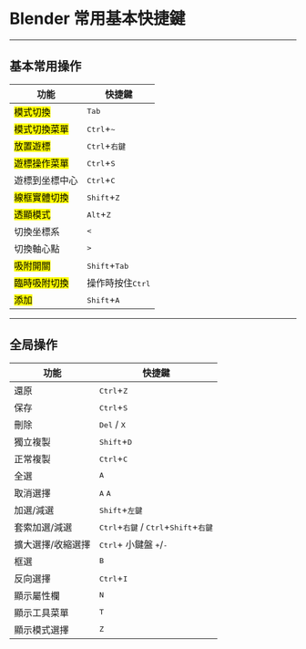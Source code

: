 # Blender 常用基本快捷鍵

---

## 基本常用操作

| 功能                      | 快捷鍵                          |
| ------------------------- | ------------------------------- |
| <mark>模式切換</mark>     | <kbd>Tab</kbd>                  |
| <mark>模式切換菜單</mark> | <kbd>Ctrl</kbd>+<kbd>~</kbd>    |
| <mark>放置遊標</mark>     | <kbd>Ctrl</kbd>+<kbd>右鍵</kbd> |
| <mark>遊標操作菜單</mark> | <kbd>Ctrl</kbd>+<kbd>S</kbd>    |
| 遊標到坐標中心            | <kbd>Ctrl</kbd>+<kbd>C</kbd>    |
| <mark>線框實體切換</mark> | <kbd>Shift</kbd>+<kbd>Z</kbd>   |
| <mark>透顯模式</mark>     | <kbd>Alt</kbd>+<kbd>Z</kbd>     |
| 切換坐標系                | <kbd><</kbd>                    |
| 切換軸心點                | <kbd>></kbd>                    |
| <mark>吸附開關</mark>     | <kbd>Shift</kbd>+<kbd>Tab</kbd> |
| <mark>臨時吸附切換</mark> | 操作時按住<kbd>Ctrl</kbd>       |
| <mark>添加</mark>         | <kbd>Shift</kbd>+<kbd>A</kbd>   |

---

## 全局操作

| 功能              | 快捷鍵                                                                             |
| ----------------- | ---------------------------------------------------------------------------------- |
| 還原              | <kbd>Ctrl</kbd>+<kbd>Z</kbd>                                                       |
| 保存              | <kbd>Ctrl</kbd>+<kbd>S</kbd>                                                       |
| 刪除              | <kbd>Del</kbd> / <kbd>X</kbd>                                                      |
| 獨立複製          | <kbd>Shift</kbd>+<kbd>D</kbd>                                                      |
| 正常複製          | <kbd>Ctrl</kbd>+<kbd>C</kbd>                                                       |
| 全選              | <kbd>A</kbd>                                                                       |
| 取消選擇          | <kbd>A</kbd> <kbd>A</kbd>                                                          |
| 加選/減選         | <kbd>Shift</kbd>+<kbd>左鍵</kbd>                                                   |
| 套索加選/減選     | <kbd>Ctrl</kbd>+<kbd>右鍵</kbd> / <kbd>Ctrl</kbd>+<kbd>Shift</kbd>+<kbd>右鍵</kbd> |
| 擴大選擇/收縮選擇 | <kbd>Ctrl</kbd>+ 小鍵盤 <kbd>+</kbd>/<kbd>-</kbd>                                  |
| 框選              | <kbd>B</kbd>                                                                       |
| 反向選擇          | <kbd>Ctrl</kbd>+<kbd>I</kbd>                                                       |
| 顯示屬性欄        | <kbd>N</kbd>                                                                       |
| 顯示工具菜單      | <kbd>T</kbd>                                                                       |
| 顯示模式選擇      | <kbd>Z</kbd>                                                                       |
